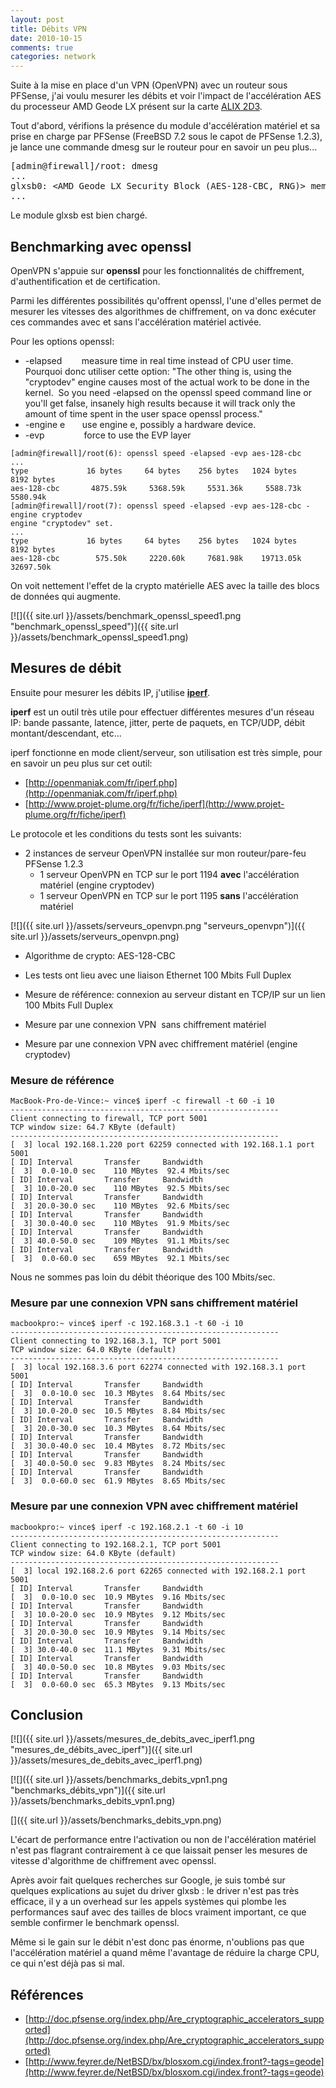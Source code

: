 ```yaml
---
layout: post
title: Débits VPN
date: 2010-10-15
comments: true
categories: network
---
```


Suite à la mise en place d'un VPN (OpenVPN) avec un routeur sous PFSense, j'ai voulu mesurer les débits et voir l'impact de l'accélération AES du processeur AMD Geode LX présent sur la carte [ALIX 2D3](http://www.pcengines.ch/alix2d13.htm).

Tout d'abord, vérifions la présence du module d'accélération matériel et sa prise en charge par PFSense (FreeBSD 7.2 sous le capot de PFSense 1.2.3), je lance une commande dmesg sur le routeur pour en savoir un peu plus...

<pre>
[admin@firewall]/root: dmesg
...
glxsb0: &lt;AMD Geode LX Security Block (AES-128-CBC, RNG)&gt; mem 0xefff4000-0xefff7fff irq 9 at device 1.2 on pci0
...
</pre>

Le module glxsb est bien chargé.

## Benchmarking avec openssl

OpenVPN s'appuie sur **openssl** pour les fonctionnalités de chiffrement, d'authentification et de certification.

Parmi les différentes possibilités qu'offrent openssl, l'une d'elles permet de mesurer les vitesses des algorithmes de chiffrement, on va donc exécuter ces commandes avec et sans l'accélération matériel activée.

Pour les options openssl:

*   -elapsed        measure time in real time instead of CPU user time. Pourquoi donc utiliser cette option: "The other thing is, using the "cryptodev" engine causes most of the actual work to be done in the kernel.  So you need -elapsed on the openssl speed command line or you'll get false, insanely high results because it will track only the amount of time spent in the user space openssl process."
*   -engine e       use engine e, possibly a hardware device.
*   -evp                force to use the EVP layer

```
[admin@firewall]/root(6): openssl speed -elapsed -evp aes-128-cbc
...
type             16 bytes     64 bytes    256 bytes   1024 bytes   8192 bytes
aes-128-cbc       4875.59k     5368.59k     5531.36k     5588.73k     5580.94k
[admin@firewall]/root(7): openssl speed -elapsed -evp aes-128-cbc -engine cryptodev
engine "cryptodev" set.
...
type             16 bytes     64 bytes    256 bytes   1024 bytes   8192 bytes
aes-128-cbc        575.50k     2220.60k     7681.98k    19713.05k    32697.50k
```
On voit nettement l'effet de la crypto matérielle AES avec la taille des blocs de données qui augmente.

[![]({{ site.url }}/assets/benchmark_openssl_speed1.png "benchmark_openssl_speed")]({{ site.url }}/assets/benchmark_openssl_speed1.png)

## Mesures de débit

Ensuite pour mesurer les débits IP, j'utilise **[iperf](http://sourceforge.net/projects/iperf/)**.

**iperf** est un outil très utile pour effectuer différentes mesures d'un réseau IP: bande passante, latence, jitter, perte de paquets, en TCP/UDP, débit montant/descendant, etc...

iperf fonctionne en mode client/serveur, son utilisation est très simple, pour en savoir un peu plus sur cet outil:

* [http://openmaniak.com/fr/iperf.php](http://openmaniak.com/fr/iperf.php)
* [http://www.projet-plume.org/fr/fiche/iperf](http://www.projet-plume.org/fr/fiche/iperf)

Le protocole et les conditions du tests sont les suivants:

*   2 instances de serveur OpenVPN installée sur mon routeur/pare-feu PFSense 1.2.3
    *   1 serveur OpenVPN en TCP sur le port 1194 **avec** l'accélération matériel (engine cryptodev)
    *   1 serveur OpenVPN en TCP sur le port 1195 **sans** l'accélération matériel

[![]({{ site.url }}/assets/serveurs_openvpn.png "serveurs_openvpn")]({{ site.url }}/assets/serveurs_openvpn.png)

*   Algorithme de crypto: AES-128-CBC
*   Les tests ont lieu avec une liaison Ethernet 100 Mbits Full Duplex

*   Mesure de référence: connexion au serveur distant en TCP/IP sur un lien 100 Mbits Full Duplex
*   Mesure par une connexion VPN  sans chiffrement matériel
*   Mesure par une connexion VPN avec chiffrement matériel (engine cryptodev)

### Mesure de référence

```
MacBook-Pro-de-Vince:~ vince$ iperf -c firewall -t 60 -i 10
------------------------------------------------------------
Client connecting to firewall, TCP port 5001
TCP window size: 64.7 KByte (default)
------------------------------------------------------------
[  3] local 192.168.1.220 port 62259 connected with 192.168.1.1 port 5001
[ ID] Interval       Transfer     Bandwidth
[  3]  0.0-10.0 sec    110 MBytes  92.4 Mbits/sec
[ ID] Interval       Transfer     Bandwidth
[  3] 10.0-20.0 sec    110 MBytes  92.5 Mbits/sec
[ ID] Interval       Transfer     Bandwidth
[  3] 20.0-30.0 sec    110 MBytes  92.6 Mbits/sec
[ ID] Interval       Transfer     Bandwidth
[  3] 30.0-40.0 sec    110 MBytes  91.9 Mbits/sec
[ ID] Interval       Transfer     Bandwidth
[  3] 40.0-50.0 sec    109 MBytes  91.1 Mbits/sec
[ ID] Interval       Transfer     Bandwidth
[  3]  0.0-60.0 sec    659 MBytes  92.1 Mbits/sec
```

Nous ne sommes pas loin du débit théorique des 100 Mbits/sec.

### Mesure par une connexion VPN sans chiffrement matériel

```
macbookpro:~ vince$ iperf -c 192.168.3.1 -t 60 -i 10
------------------------------------------------------------
Client connecting to 192.168.3.1, TCP port 5001
TCP window size: 64.0 KByte (default)
------------------------------------------------------------
[  3] local 192.168.3.6 port 62274 connected with 192.168.3.1 port 5001
[ ID] Interval       Transfer     Bandwidth
[  3]  0.0-10.0 sec  10.3 MBytes  8.64 Mbits/sec
[ ID] Interval       Transfer     Bandwidth
[  3] 10.0-20.0 sec  10.5 MBytes  8.84 Mbits/sec
[ ID] Interval       Transfer     Bandwidth
[  3] 20.0-30.0 sec  10.3 MBytes  8.64 Mbits/sec
[ ID] Interval       Transfer     Bandwidth
[  3] 30.0-40.0 sec  10.4 MBytes  8.72 Mbits/sec
[ ID] Interval       Transfer     Bandwidth
[  3] 40.0-50.0 sec  9.83 MBytes  8.24 Mbits/sec
[ ID] Interval       Transfer     Bandwidth
[  3]  0.0-60.0 sec  61.9 MBytes  8.65 Mbits/sec
```

### Mesure par une connexion VPN avec chiffrement matériel

```
macbookpro:~ vince$ iperf -c 192.168.2.1 -t 60 -i 10
------------------------------------------------------------
Client connecting to 192.168.2.1, TCP port 5001
TCP window size: 64.0 KByte (default)
------------------------------------------------------------
[  3] local 192.168.2.6 port 62265 connected with 192.168.2.1 port 5001
[ ID] Interval       Transfer     Bandwidth
[  3]  0.0-10.0 sec  10.9 MBytes  9.16 Mbits/sec
[ ID] Interval       Transfer     Bandwidth
[  3] 10.0-20.0 sec  10.9 MBytes  9.12 Mbits/sec
[ ID] Interval       Transfer     Bandwidth
[  3] 20.0-30.0 sec  10.9 MBytes  9.14 Mbits/sec
[ ID] Interval       Transfer     Bandwidth
[  3] 30.0-40.0 sec  11.1 MBytes  9.31 Mbits/sec
[ ID] Interval       Transfer     Bandwidth
[  3] 40.0-50.0 sec  10.8 MBytes  9.03 Mbits/sec
[ ID] Interval       Transfer     Bandwidth
[  3]  0.0-60.0 sec  65.3 MBytes  9.13 Mbits/sec
```
## Conclusion

[![]({{ site.url }}/assets/mesures_de_debits_avec_iperf1.png "mesures_de_débits_avec_iperf")]({{ site.url }}/assets/mesures_de_debits_avec_iperf1.png)

[![]({{ site.url }}/assets/benchmarks_debits_vpn1.png "benchmarks_débits_vpn")]({{ site.url }}/assets/benchmarks_debits_vpn1.png)

[]({{ site.url }}/assets/benchmarks_debits_vpn.png)

L'écart de performance entre l'activation ou non de l'accélération matériel n'est pas flagrant contrairement à ce que laissait penser les mesures de vitesse d'algorithme de chiffrement avec openssl.

Après avoir fait quelques recherches sur Google, je suis tombé sur quelques explications au sujet du driver glxsb : le driver n'est pas très efficace, il y a un overhead sur les appels systèmes qui plombe les performances sauf avec des tailles de blocs vraiment important, ce que semble confirmer le benchmark openssl.

Même si le gain sur le débit n'est donc pas énorme, n'oublions pas que l'accélération matériel a quand même l'avantage de réduire la charge CPU, ce qui n'est déjà pas si mal.

## Références

* [http://doc.pfsense.org/index.php/Are_cryptographic_accelerators_supported](http://doc.pfsense.org/index.php/Are_cryptographic_accelerators_supported)
* [http://www.feyrer.de/NetBSD/bx/blosxom.cgi/index.front?-tags=geode](http://www.feyrer.de/NetBSD/bx/blosxom.cgi/index.front?-tags=geode)

